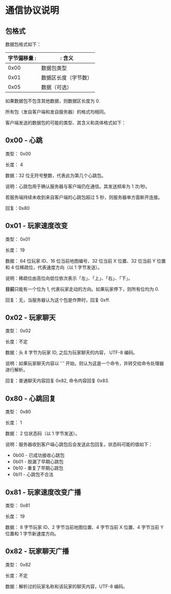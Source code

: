 # 通信协议说明

## 包格式

数据包格式如下：

| 字节偏移量 :|: 含义 |
|-------------|-------|
| 0x00 | 数据包类型 |
| 0x01 | 数据区长度（字节数） |
| 0x05 | 数据（可选） |

如果数据包不包含其他数据，则数据区长度为 0.

所有包（发自客户端和发自服务器）的格式均相同。

客户端发送的数据包的可能的类型、其含义和具体格式如下：

## 0x00 - 心跳

类型： 0x00

长度： 4

数据：32 位无符号整数，代表此为第几个心跳包。

说明：心跳包用于确认服务器与客户端仍在通信。其发送频率为 1 次/秒。

若服务端持续未收到来自客户端的心跳包超过 5 秒，则服务器单方面断开连接。

回复：0x80

## 0x01 - 玩家速度改变

类型： 0x01

长度： 19

数据： 64 位玩家 ID、16 位当前地图编号、32 位当前 X 位置、32 位当前 Y 位置 和 4 位稀疏位，代表速度方向（以 1 字节发送）。

说明：稀疏位由高位向低位依次表示「左」、「上」、「右」、「下」。

**目前**只能有一个位为 1, 代表玩家走动的方向。如果玩家停下，则所有位均为 0.

回复：无，当服务器认为这个包是作弊时，回复 0xff.

## 0x02 - 玩家聊天

类型： 0x02

长度：不定

数据：头 8 字节为玩家 ID, 之后为玩家聊天的内容， UTF-8 编码。

说明：如果玩家聊天内容以 '`' 开始，则认为这是一个命令，并转交给命令处理器进行解析。

回复：普通聊天内容回复 0x82, 命令内容回复 0x83.

## 0x80 - 心跳回复

类型： 0x80

长度： 1

数据： 2 位状态码（以 1 字节发送）。

说明：服务器收到客户端心跳包后会发送此包回复。状态码可能的值如下：

* 0b00 - 已成功接收心跳包
* 0b01 - 脱漏了早期心跳包
* 0b10 - 重复了早期心跳包
* 0b11 - 心跳包不合法

## 0x81 - 玩家速度改变广播

类型： 0x81

长度： 19

数据： 8 字节玩家 ID、2 字节当前地图位置、4 字节当前 X 位置、4 字节当前 Y
位置和 1 字节新速度方向。

## 0x82 - 玩家聊天广播

类型： 0x82

长度：不定

数据：解析过的玩家名称和该玩家的聊天内容，UTF-8 编码。
